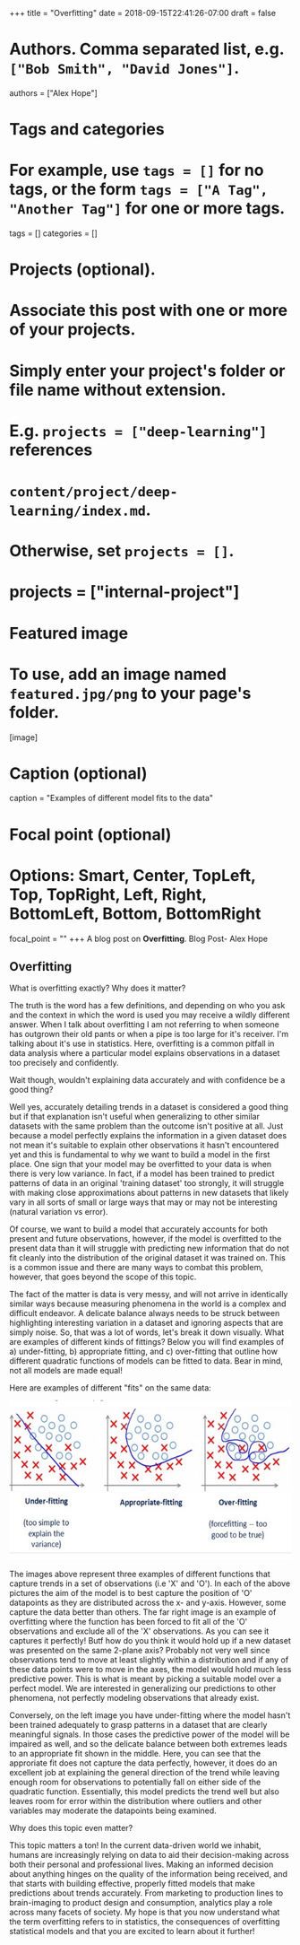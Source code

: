 +++
title = "Overfitting"
date = 2018-09-15T22:41:26-07:00
draft = false

# Authors. Comma separated list, e.g. `["Bob Smith", "David Jones"]`.
authors = ["Alex Hope"]

# Tags and categories
# For example, use `tags = []` for no tags, or the form `tags = ["A Tag", "Another Tag"]` for one or more tags.
tags = []
categories = []

# Projects (optional).
#   Associate this post with one or more of your projects.
#   Simply enter your project's folder or file name without extension.
#   E.g. `projects = ["deep-learning"]` references
#   `content/project/deep-learning/index.md`.
#   Otherwise, set `projects = []`.
# projects = ["internal-project"]

# Featured image
# To use, add an image named `featured.jpg/png` to your page's folder.
[image]
  # Caption (optional)
  caption = "Examples of different model fits to the data"

  # Focal point (optional)
  # Options: Smart, Center, TopLeft, Top, TopRight, Left, Right, BottomLeft, Bottom, BottomRight
  focal_point = ""
+++
A blog post on **Overfitting**. <!--more-->
Blog Post- Alex Hope
## **Overfitting**

What is overfitting exactly? Why does it matter?

The truth is the word has a few definitions, and depending on who you ask and the context in which the word is used you may receive a wildly different answer. When I talk about overfitting I am not referring to when someone has outgrown their old pants or when a pipe is too large for it's receiver. I'm talking about it's use in statistics. Here, overfitting is a common pitfall in data analysis where a particular model explains observations in a dataset too precisely and confidently.

Wait though, wouldn't explaining data accurately and with confidence be a good thing?

Well yes, accurately detailing trends in a dataset is considered a good thing but if that explanation isn't useful when generalizing to other similar datasets with the same problem than the outcome isn't positive at all. Just because a model perfectly explains the information in a given dataset does not mean it's suitable to explain other observations it hasn't encountered yet and this is fundamental to why we want to build a model in the first place. One sign that your model may be overfitted to your data is when there is very low variance. In fact, if a model has been trained to predict patterns of data in an original 'training dataset' too strongly, it will struggle with making close approximations about patterns in new datasets that likely vary in all sorts of small or large ways that may or may not be interesting (natural variation vs error).

Of course, we want to build a model that accurately accounts for both present and future observations, however, if the model is overfitted to the present data than it will struggle with predicting new information that do not fit cleanly into the distribution of the original dataset it was trained on. This is a common issue and there are many ways to combat this problem, however, that goes beyond the scope of this topic.

The fact of the matter is data is very messy, and will not arrive in identically similar ways because measuring phenomena in the world is a complex and difficult endeavor. A delicate balance always needs to be struck between highlighting interesting variation in a dataset and ignoring aspects that are simply noise.
So, that was a lot of words, let's break it down visually. What are examples of different kinds of fittings?
Below you will find examples of a) under-fitting, b) appropriate fitting, and c) over-fitting that outline how different quadratic functions of models can be fitted to data. Bear in mind, not all models are made equal!

Here are examples of different "fits" on the same data:

![](fittings.png)

The images above represent three examples of different functions that capture trends in a set of observations (i.e 'X' and 'O'). In each of the above pictures the aim of the model is to best capture the position of 'O' datapoints as they are distributed across the x- and y-axis. However, some capture the data better than others.
The far right image is an example of overfitting where the function has been forced to fit all of the 'O' observations and exclude all of the 'X' observations. As you can see it captures it perfectly! Butf how do you think it would hold up if a new dataset was presented on the same 2-plane axis? Probably not very well since observations tend to move at least slightly within a distribution and if any of these data points were to move in the axes, the model would hold much less predictive power. This is what is meant by picking a suitable model over a perfect model. We are interested in generalizing our predictions to other phenomena, not perfectly modeling observations that already exist.

Conversely, on the left image you have under-fitting where the model hasn't been trained adequately to grasp patterns in a dataset that are clearly meaningful signals. In those cases the predictive power of the model will be impaired as well, and so the delicate balance between both extremes leads to an appropriate fit shown in the middle. Here, you can see that the approriate fit does not capture the data perfectly, however, it does do an excellent job at explaining the general direction of the trend while leaving enough room for observations to potentially fall on either side of the quadratic function. Essentially, this model predicts the trend well but also leaves room for error within the distribution where outliers and other variables may moderate the datapoints being examined.

Why does this topic even matter?

This topic matters a ton! In the current data-driven world we inhabit, humans are increasingly relying on data to aid their decision-making across both their personal and professional lives. Making an informed decision about anything hinges on the quality of the information being received, and that starts with building effective, properly fitted models that make predictions about trends accurately. From marketing to production lines to brain-imaging to product design and consumption, analytics play a role across many facets of society. My hope is that you now understand what the term overfitting refers to in statistics, the consequences of overfitting statistical models and that you are excited to learn about it further!
